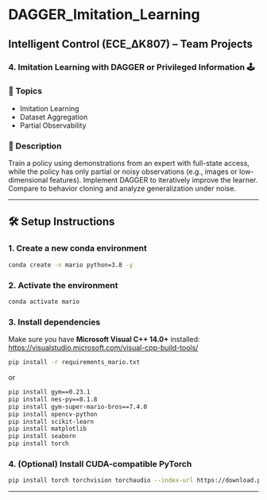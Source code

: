 # DAGGER_Imitation_Learning
## Intelligent Control (ECE_ΔK807) – Team Projects
### 4. Imitation Learning with DAGGER or Privileged Information 🕹️

### 🧠 Topics
- Imitation Learning
- Dataset Aggregation
- Partial Observability

### 📄 Description
Train a policy using demonstrations from an expert with full-state access, while the policy has only partial or noisy observations (e.g., images or low-dimensional features). Implement DAGGER to iteratively improve the learner. Compare to behavior cloning and analyze generalization under noise.

---

## 🛠️ Setup Instructions

### 1. Create a new conda environment
```bash
conda create -n mario python=3.8 -y
```

### 2. Activate the environment
```bash
conda activate mario
```

### 3. Install dependencies
Make sure you have **Microsoft Visual C++ 14.0+** installed:  
https://visualstudio.microsoft.com/visual-cpp-build-tools/

```bash
pip install -r requirements_mario.txt
```

or

```bash
pip install gym==0.23.1
pip install nes-py==8.1.8
pip install gym-super-mario-bros==7.4.0
pip install opencv-python
pip install scikit-learn
pip install matplotlib
pip install seaborn
pip install torch
```

### 4. (Optional) Install CUDA-compatible PyTorch
```bash
pip install torch torchvision torchaudio --index-url https://download.pytorch.org/whl/cu118
```

---
